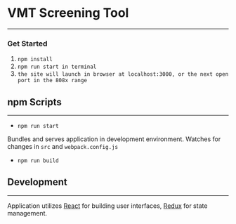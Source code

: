 # VMT Screening Tool
---
### Get Started
1. `npm install`
1. `npm run start in terminal`
2. `the site will launch in browser at localhost:3000, or the next open port in the 808x range`

## npm Scripts
---
+ `npm run start`

 Bundles and serves application in development environment. Watches for changes in `src` and `webpack.config.js`

+ `npm run build`

## Development
---
Application utilizes [React](https://facebook.github.io/react/ "React") for building user interfaces, [Redux](http://redux.js.org/ "Redux") for state management.
